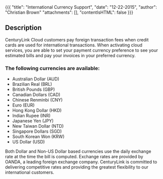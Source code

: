 {{{
 "title": "International Currency Support",
 "date": "12-22-2015",
 "author": "Christian Brown"
 "attachments": [],
 "contentIsHTML": false
}}}


## Description

CenturyLink Cloud customers pay foreign transaction fees when credit cards are used for international transactions. When activating cloud services, you are able to set your payment currency preference to see your estimated bills and pay your invoices in your preferred currency.

### The following currencies are available:

*	Australian Dollar (AUD)
*	Brazilian Real (BRL)
*	British Pounds (GBP)
*	Canadian Dollars (CAD)
*	Chinese Renminbi (CNY)
*	Euro (EUR)
*	Hong Kong Dollar (HKD)
*	Indian Rupee (INR)
*	Japanese Yen (JPY)
*	New Taiwan Dollar (NTD)
*	Singapore Dollars (SGD)
*	South Korean Won (KRW)
*	US Dollar (USD)

Both Dollar and Non-US Dollar based currencies use the daily exchange rate at the time the bill is computed. Exchange rates are provided by OANDA, a leading foreign exchange company. CenturyLink is committed to delivering competitive rates and providing the greatest flexibility to our international customers.
